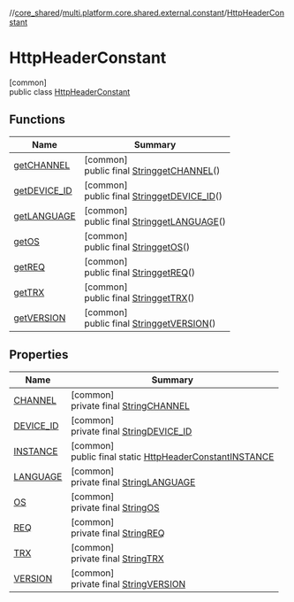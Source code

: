 //[core_shared](../../../index.md)/[multi.platform.core.shared.external.constant](../index.md)/[HttpHeaderConstant](index.md)

# HttpHeaderConstant

[common]\
public class [HttpHeaderConstant](index.md)

## Functions

| Name | Summary |
|---|---|
| [getCHANNEL](get-c-h-a-n-n-e-l.md) | [common]<br>public final [String](https://docs.oracle.com/javase/8/docs/api/java/lang/String.html)[getCHANNEL](get-c-h-a-n-n-e-l.md)() |
| [getDEVICE_ID](get-d-e-v-i-c-e_-i-d.md) | [common]<br>public final [String](https://docs.oracle.com/javase/8/docs/api/java/lang/String.html)[getDEVICE_ID](get-d-e-v-i-c-e_-i-d.md)() |
| [getLANGUAGE](get-l-a-n-g-u-a-g-e.md) | [common]<br>public final [String](https://docs.oracle.com/javase/8/docs/api/java/lang/String.html)[getLANGUAGE](get-l-a-n-g-u-a-g-e.md)() |
| [getOS](get-o-s.md) | [common]<br>public final [String](https://docs.oracle.com/javase/8/docs/api/java/lang/String.html)[getOS](get-o-s.md)() |
| [getREQ](get-r-e-q.md) | [common]<br>public final [String](https://docs.oracle.com/javase/8/docs/api/java/lang/String.html)[getREQ](get-r-e-q.md)() |
| [getTRX](get-t-r-x.md) | [common]<br>public final [String](https://docs.oracle.com/javase/8/docs/api/java/lang/String.html)[getTRX](get-t-r-x.md)() |
| [getVERSION](get-v-e-r-s-i-o-n.md) | [common]<br>public final [String](https://docs.oracle.com/javase/8/docs/api/java/lang/String.html)[getVERSION](get-v-e-r-s-i-o-n.md)() |

## Properties

| Name | Summary |
|---|---|
| [CHANNEL](index.md#1379772424%2FProperties%2F-1689394408) | [common]<br>private final [String](https://docs.oracle.com/javase/8/docs/api/java/lang/String.html)[CHANNEL](index.md#1379772424%2FProperties%2F-1689394408) |
| [DEVICE_ID](index.md#96447719%2FProperties%2F-1689394408) | [common]<br>private final [String](https://docs.oracle.com/javase/8/docs/api/java/lang/String.html)[DEVICE_ID](index.md#96447719%2FProperties%2F-1689394408) |
| [INSTANCE](index.md#-120544582%2FProperties%2F-1689394408) | [common]<br>public final static [HttpHeaderConstant](index.md)[INSTANCE](index.md#-120544582%2FProperties%2F-1689394408) |
| [LANGUAGE](index.md#-75975337%2FProperties%2F-1689394408) | [common]<br>private final [String](https://docs.oracle.com/javase/8/docs/api/java/lang/String.html)[LANGUAGE](index.md#-75975337%2FProperties%2F-1689394408) |
| [OS](index.md#-1304280629%2FProperties%2F-1689394408) | [common]<br>private final [String](https://docs.oracle.com/javase/8/docs/api/java/lang/String.html)[OS](index.md#-1304280629%2FProperties%2F-1689394408) |
| [REQ](index.md#1686650829%2FProperties%2F-1689394408) | [common]<br>private final [String](https://docs.oracle.com/javase/8/docs/api/java/lang/String.html)[REQ](index.md#1686650829%2FProperties%2F-1689394408) |
| [TRX](index.md#1010396721%2FProperties%2F-1689394408) | [common]<br>private final [String](https://docs.oracle.com/javase/8/docs/api/java/lang/String.html)[TRX](index.md#1010396721%2FProperties%2F-1689394408) |
| [VERSION](index.md#-1780018733%2FProperties%2F-1689394408) | [common]<br>private final [String](https://docs.oracle.com/javase/8/docs/api/java/lang/String.html)[VERSION](index.md#-1780018733%2FProperties%2F-1689394408) |
